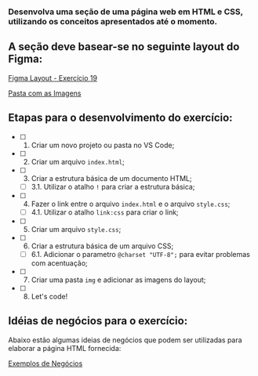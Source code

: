 ### Desenvolva uma seção de uma página web em HTML e CSS, utilizando os conceitos apresentados até o momento.
## A seção deve basear-se no seguinte layout do Figma:

[Figma Layout - Exercício 19](https://www.figma.com/file/AAKKznU1Wtwy7m14anoTbq/Exerc%C3%ADcio-CSS-2?type=design&node-id=0%3A1&mode=design&t=p1iDyqryH3vmHdZt-1)

[Pasta com as Imagens](img/)

## Etapas para o desenvolvimento do exercício:
- [ ] 1. Criar um novo projeto ou pasta no VS Code;
- [ ] 2. Criar um arquivo `index.html`;
- [ ] 3. Criar a estrutura básica de um documento HTML;
    - [ ] 3.1. Utilizar o atalho `!` para criar a estrutura básica;
- [ ] 4. Fazer o link entre o arquivo `index.html` e o arquivo `style.css`;
    - [ ] 4.1. Utilizar o atalho `link:css` para criar o link;
- [ ] 5. Criar um arquivo `style.css`;
- [ ] 6. Criar a estrutura básica de um arquivo CSS;
    - [ ] 6.1. Adicionar o parametro `@charset "UTF-8";` para evitar problemas com acentuação;
- [ ] 7. Criar uma pasta `img` e adicionar as imagens do layout;
- [ ] 8. Let's code!

## Idéias de negócios para o exercício:

Abaixo estão algumas ideias de negócios que podem ser utilizadas para elaborar a página HTML fornecida:

[Exemplos de Negócios](exemplos-de-negocios/)
